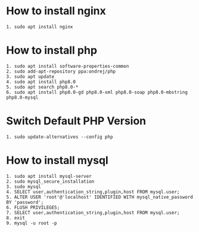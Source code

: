 # How to install nginx
    1. sudo apt install nginx
# How to install php
    1. sudo apt install software-properties-common
    2. sudo add-apt-repository ppa:ondrej/php
    3. sudo apt update
    4. sudo apt install php8.0
    5. sudo apt search php8.0-* 
    6. sudo apt install php8.0-gd php8.0-xml php8.0-soap php8.0-mbstring php8.0-mysql 
    
# Switch Default PHP Version
    1. sudo update-alternatives --config php
    
# How to install mysql
    1. sudo apt install mysql-server
    2. sudo mysql_secure_installation
    3. sudo mysql
    4. SELECT user,authentication_string,plugin,host FROM mysql.user;
    5. ALTER USER 'root'@'localhost' IDENTIFIED WITH mysql_native_password BY 'password';
    6. FLUSH PRIVILEGES;
    7. SELECT user,authentication_string,plugin,host FROM mysql.user;
    8. exit
    9. mysql -u root -p
